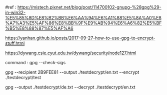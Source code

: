 #ref : 
https://mistech.pixnet.net/blog/post/114700102-gnupg-%28gpg%29-in-win32-%E5%85%8D%E8%B2%BB%E6%AA%94%E6%A1%88%E5%8A%A0%E8%A7%A3%E5%AF%86%E8%BB%9F%E9%AB%94%E6%A6%82%E5%BF%B5%E8%88%87%E5%AF%A6

https://yanhan.github.io/posts/2017-09-27-how-to-use-gpg-to-encrypt-stuff.html

https://dywang.csie.cyut.edu.tw/dywang/security/node127.html

command :
gpg --check-sigs

gpg --recipient 2B9FEE81  --output ./testdecrypt/en.txt --encrypt ./testdecrypt/test

gpg --output ./testdecrypt/de.txt  --decrypt ./testdecrypt/en.txt